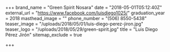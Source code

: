 +++
brand_name = "Green Spirit Nosara"
date = "2018-05-01T05:12:40Z"
external_url = "https://www.facebook.com/luisdiego1025/"
graduation_year = 2018
masthead_image = ""
phone_number = "(506) 8550-5438"
teaser_image = "/uploads/2018/05/01/luis-diego-perez-jiron.jpg"
teaser_logo = "/uploads/2018/05/29/green-spirit.jpg"
title = "Luis Diego Pérez Jirón"
sitemap_exclude = true

+++
